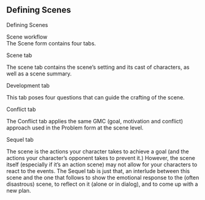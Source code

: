 ## Defining Scenes ##
Defining Scenes <br/>

Scene workflow <br/>
The Scene form contains four tabs. <br/>

Scene tab <br/>

The scene tab contains the scene’s setting and its cast of characters, as well as a scene summary. <br/>

Development tab <br/>

This tab poses four questions that can guide the crafting of the scene. <br/>

Conflict tab <br/>

The Conflict tab applies the same GMC (goal, motivation and conflict) approach used in the Problem form at the scene level. <br/>

Sequel tab <br/>

The scene is the actions your character takes to achieve a goal (and the actions your character’s opponent takes to prevent it.) However, the scene itself  (especially if it’s an action scene) may not allow for your characters to react to the events. The Sequel tab is just that, an interlude between this scene and the one that follows to show the emotional response to the (often disastrous) scene, to reflect on it (alone or in dialog), and to come up with a new plan. <br/>



